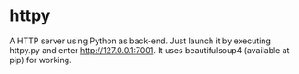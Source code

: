 # httpy
 A HTTP server using Python as back-end. Just launch it by executing httpy.py and enter http://127.0.0.1:7001. It uses beautifulsoup4 (available at pip) for working.